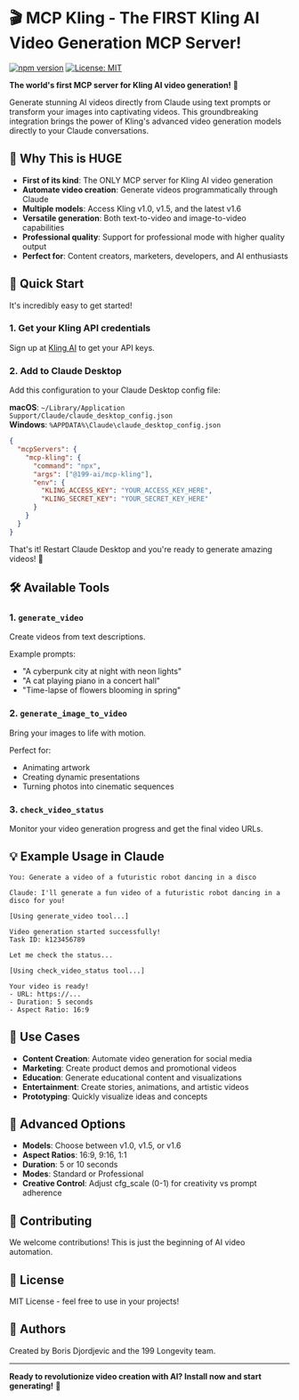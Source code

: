 # 🎬 MCP Kling - The FIRST Kling AI Video Generation MCP Server!

[![npm version](https://img.shields.io/npm/v/@199-ai/mcp-kling.svg)](https://www.npmjs.com/package/@199-ai/mcp-kling)
[![License: MIT](https://img.shields.io/badge/License-MIT-yellow.svg)](https://opensource.org/licenses/MIT)

**The world's first MCP server for Kling AI video generation!** 🚀

Generate stunning AI videos directly from Claude using text prompts or transform your images into captivating videos. This groundbreaking integration brings the power of Kling's advanced video generation models directly to your Claude conversations.

## 🌟 Why This is HUGE

- **First of its kind**: The ONLY MCP server for Kling AI video generation
- **Automate video creation**: Generate videos programmatically through Claude
- **Multiple models**: Access Kling v1.0, v1.5, and the latest v1.6
- **Versatile generation**: Both text-to-video and image-to-video capabilities
- **Professional quality**: Support for professional mode with higher quality output
- **Perfect for**: Content creators, marketers, developers, and AI enthusiasts

## 🚀 Quick Start

It's incredibly easy to get started!

### 1. Get your Kling API credentials

Sign up at [Kling AI](https://klingai.com) to get your API keys.

### 2. Add to Claude Desktop

Add this configuration to your Claude Desktop config file:

**macOS**: `~/Library/Application Support/Claude/claude_desktop_config.json`  
**Windows**: `%APPDATA%\Claude\claude_desktop_config.json`

```json
{
  "mcpServers": {
    "mcp-kling": {
      "command": "npx",
      "args": ["@199-ai/mcp-kling"],
      "env": {
        "KLING_ACCESS_KEY": "YOUR_ACCESS_KEY_HERE",
        "KLING_SECRET_KEY": "YOUR_SECRET_KEY_HERE"
      }
    }
  }
}
```

That's it! Restart Claude Desktop and you're ready to generate amazing videos! 🎉

## 🛠️ Available Tools

### 1. `generate_video`
Create videos from text descriptions.

Example prompts:
- "A cyberpunk city at night with neon lights"
- "A cat playing piano in a concert hall"
- "Time-lapse of flowers blooming in spring"

### 2. `generate_image_to_video`
Bring your images to life with motion.

Perfect for:
- Animating artwork
- Creating dynamic presentations
- Turning photos into cinematic sequences

### 3. `check_video_status`
Monitor your video generation progress and get the final video URLs.

## 💡 Example Usage in Claude

```
You: Generate a video of a futuristic robot dancing in a disco

Claude: I'll generate a fun video of a futuristic robot dancing in a disco for you!

[Using generate_video tool...]

Video generation started successfully!
Task ID: k123456789

Let me check the status...

[Using check_video_status tool...]

Your video is ready! 
- URL: https://...
- Duration: 5 seconds
- Aspect Ratio: 16:9
```

## 🎯 Use Cases

- **Content Creation**: Automate video generation for social media
- **Marketing**: Create product demos and promotional videos
- **Education**: Generate educational content and visualizations
- **Entertainment**: Create stories, animations, and artistic videos
- **Prototyping**: Quickly visualize ideas and concepts

## 🔧 Advanced Options

- **Models**: Choose between v1.0, v1.5, or v1.6
- **Aspect Ratios**: 16:9, 9:16, 1:1
- **Duration**: 5 or 10 seconds
- **Modes**: Standard or Professional
- **Creative Control**: Adjust cfg_scale (0-1) for creativity vs prompt adherence

## 🤝 Contributing

We welcome contributions! This is just the beginning of AI video automation.

## 📝 License

MIT License - feel free to use in your projects!

## 👥 Authors

Created by Boris Djordjevic and the 199 Longevity team.

---

**Ready to revolutionize video creation with AI? Install now and start generating!** 🚀